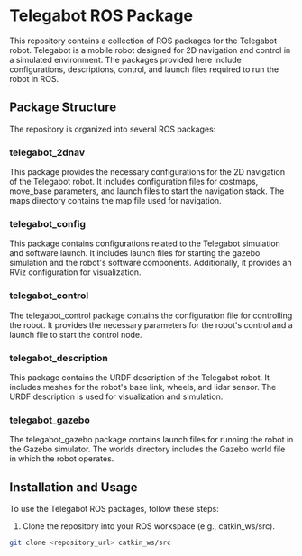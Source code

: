 # Telegabot ROS Package

This repository contains a collection of ROS packages for the Telegabot robot. Telegabot is a mobile robot designed for 2D navigation and control in a simulated environment. The packages provided here include configurations, descriptions, control, and launch files required to run the robot in ROS.

## Package Structure

The repository is organized into several ROS packages:

### telegabot_2dnav

This package provides the necessary configurations for the 2D navigation of the Telegabot robot. It includes configuration files for costmaps, move_base parameters, and launch files to start the navigation stack. The maps directory contains the map file used for navigation.

### telegabot_config

This package contains configurations related to the Telegabot simulation and software launch. It includes launch files for starting the gazebo simulation and the robot's software components. Additionally, it provides an RViz configuration for visualization.

### telegabot_control

The telegabot_control package contains the configuration file for controlling the robot. It provides the necessary parameters for the robot's control and a launch file to start the control node.

### telegabot_description

This package contains the URDF description of the Telegabot robot. It includes meshes for the robot's base link, wheels, and lidar sensor. The URDF description is used for visualization and simulation.

### telegabot_gazebo

The telegabot_gazebo package contains launch files for running the robot in the Gazebo simulator. The worlds directory includes the Gazebo world file in which the robot operates.

## Installation and Usage

To use the Telegabot ROS packages, follow these steps:

1. Clone the repository into your ROS workspace (e.g., catkin_ws/src).

```bash
git clone <repository_url> catkin_ws/src
